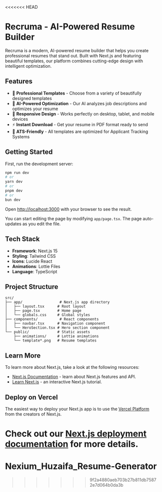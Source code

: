<<<<<<< HEAD
# Recruma - AI-Powered Resume Builder

Recruma is a modern, AI-powered resume builder that helps you create professional resumes that stand out. Built with Next.js and featuring beautiful templates, our platform combines cutting-edge design with intelligent optimization.

## Features

- 🎨 **Professional Templates** - Choose from a variety of beautifully designed templates
- 🤖 **AI-Powered Optimization** - Our AI analyzes job descriptions and optimizes your resume
- 📱 **Responsive Design** - Works perfectly on desktop, tablet, and mobile devices
- ⚡ **Instant Download** - Get your resume in PDF format ready to send
- 🎯 **ATS-Friendly** - All templates are optimized for Applicant Tracking Systems

## Getting Started

First, run the development server:

```bash
npm run dev
# or
yarn dev
# or
pnpm dev
# or
bun dev
```

Open [http://localhost:3000](http://localhost:3000) with your browser to see the result.

You can start editing the page by modifying `app/page.tsx`. The page auto-updates as you edit the file.

## Tech Stack

- **Framework**: Next.js 15
- **Styling**: Tailwind CSS
- **Icons**: Lucide React
- **Animations**: Lottie Files
- **Language**: TypeScript

## Project Structure

```
src/
├── app/                 # Next.js app directory
│   ├── layout.tsx      # Root layout
│   ├── page.tsx        # Home page
│   └── globals.css     # Global styles
├── components/          # React components
│   ├── navbar.tsx      # Navigation component
│   └── HeroSection.tsx # Hero section component
└── public/             # Static assets
    ├── animations/     # Lottie animations
    └── template*.png   # Resume templates
```

## Learn More

To learn more about Next.js, take a look at the following resources:

- [Next.js Documentation](https://nextjs.org/docs) - learn about Next.js features and API.
- [Learn Next.js](https://nextjs.org/learn) - an interactive Next.js tutorial.

## Deploy on Vercel

The easiest way to deploy your Next.js app is to use the [Vercel Platform](https://vercel.com/new?utm_medium=default-template&filter=next.js&utm_source=create-next-app&utm_campaign=create-next-app-readme) from the creators of Next.js.

Check out our [Next.js deployment documentation](https://nextjs.org/docs/app/building-your-application/deploying) for more details.
=======
# Nexium_Huzaifa_Resume-Generator
>>>>>>> 9f2a4880aeb703b27b811db75872e7d064b0da3b
